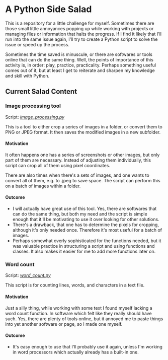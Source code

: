 # A Python Side Salad

This is a repository for a little challenge for myself. Sometimes there are those small little annoyances popping up while working with projects or managing files or information that halts the progress. If I find it likely that I'll run into the same issue again, I'll try to create a Python script to solve the issue or speed up the process. 

Sometimes the time saved is minuscule, or there are softwares or tools online that can do the same thing. Well, the points of importance of this activity is, in order: play, practice, practicality. Perhaps something useful comes out of it, but at least I get to reiterate and sharpen my knowledge and skill with Python.



## Current Salad Content 

### Image processing tool

Script: [*image_processing.py*](https://github.com/elmwall/PythonSalad/blob/main/Tools/image_processing.py)

This is a tool to either crop a series of images in a folder, or convert them to PNG or JPEG format. It then saves the modified images in a new subfolder.

#### Motivation
It often happens one has a series of screenshots or other images, but only part of them are necessary. Instead of adjusting them individually, this script can crop all of them using pixel coordinates.

There are also times when there's a sets of images, and one wants to convert all of them, e.g. to .jpeg to save space. The script can perform this on a batch of images within a folder.

#### Outcome
- I will actually have great use of this tool. Yes, there are softwares that can do the same thing, but both my need and the script is simple enough that it'll be motivating to use it over looking for other solutions. 
- There's a drawback, that one has to determine the pixels for cropping, although it's only needed once. Therefore it's most useful for a batch of images.
- Perhaps somewhat overly sophisticated for the functions needed, but it was valuable practice in structuring a script and using functions and classes. It also makes it easier for me to add more functions later on.



### Word count

Script: [*word_count.py*](https://github.com/elmwall/PythonSalad/blob/main/Tools/word_count.py)

This script is for counting lines, words, and characters in a text file.

#### Motivation

Just a silly thing, while working with some text I found myself lacking a word count function. In software which felt like they really should have such. Yes, there are plenty of tools online, but it annoyed me to paste things into yet another software or page, so I made one myself.

#### Outcome
- It's easy enough to use that I'll probably use it again, unless I'm working in word processors which actually already has a built-in one.